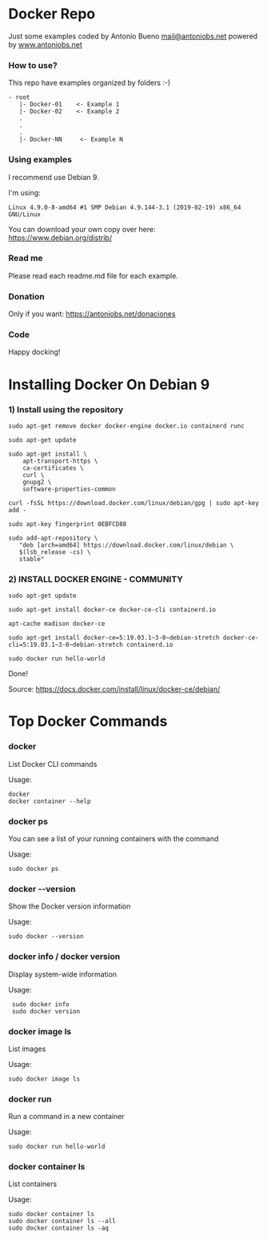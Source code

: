# Docker Repo

Just some examples coded by Antonio Bueno <mail@antoniobs.net> powered by www.antoniobs.net

### How to use?

This repo have examples organized by folders :-)

```
- root
   |- Docker-01    <- Example 1
   |- Docker-02    <- Example 2
   .
   .
   .
   |- Docker-NN     <- Example N
```

### Using examples

I recommend use Debian 9.

I'm using:

```
Linux 4.9.0-8-amd64 #1 SMP Debian 4.9.144-3.1 (2019-02-19) x86_64 GNU/Linux
```

You can download your own copy over here: https://www.debian.org/distrib/

### Read me

Please read each readme.md file for each example.

### Donation

Only if you want: https://antoniobs.net/donaciones

### Code

Happy docking!

# Installing Docker On Debian 9

### 1) Install using the repository

```
sudo apt-get remove docker docker-engine docker.io containerd runc

sudo apt-get update

sudo apt-get install \
    apt-transport-https \
    ca-certificates \
    curl \
    gnupg2 \
    software-properties-common

curl -fsSL https://download.docker.com/linux/debian/gpg | sudo apt-key add -

sudo apt-key fingerprint 0EBFCD88

sudo add-apt-repository \
   "deb [arch=amd64] https://download.docker.com/linux/debian \
   $(lsb_release -cs) \
   stable"
```

### 2) INSTALL DOCKER ENGINE - COMMUNITY

```
sudo apt-get update

sudo apt-get install docker-ce docker-ce-cli containerd.io

apt-cache madison docker-ce

sudo apt-get install docker-ce=5:19.03.1~3-0~debian-stretch docker-ce-cli=5:19.03.1~3-0~debian-stretch containerd.io

sudo docker run hello-world
```

Done!

Source: https://docs.docker.com/install/linux/docker-ce/debian/

# Top Docker Commands

### docker

List Docker CLI commands

Usage:

```
docker
docker container --help
```

### docker ps

You can see a list of your running containers with the command

Usage:

```
sudo docker ps
```

### docker --version

Show the Docker version information

Usage:

```
sudo docker --version
```

### docker info / docker version

Display system-wide information

Usage:

```
 sudo docker info
 sudo docker version
```

### docker image ls

List images

Usage:

```
sudo docker image ls
```

### docker run

Run a command in a new container

Usage:

```
sudo docker run hello-world
```

### docker container ls

List containers

Usage:

```
sudo docker container ls
sudo docker container ls --all
sudo docker container ls -aq
```







